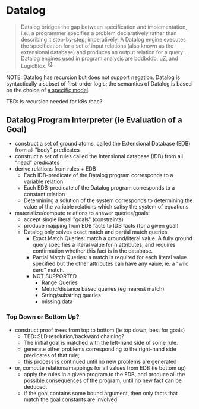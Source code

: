# Datalog

> Datalog bridges the gap between specification and implementation, i.e., a programmer specifies a problem 
  declaratively rather than describing it step-by-step, imperatively. A Datalog engine executes
  the specification for a set of input relations (also known as the extensional database) and produces an output 
  relation for a query ... Datalog engines used in program analysis are bddbddb, µZ, and LogicBlox. <sup>[[0]]</sup>

NOTE: Datalog has recursion but does not support negation.  Datalog is syntactically a subset of first-order logic;
the semantics of Datalog is based on the choice of [a specific model](/docs/definite-logic.md).

TBD: Is recursion needed for k8s rbac?

## Datalog Program Interpreter (ie Evaluation of a Goal)
* construct a set of ground atoms, called the Extensional Database (EDB) from all "body" predicates
* construct a set of rules called the Intensional database (IDB) from all "head" predicates
* derive relations from rules + EDB
  * Each IDB-predicate of the Datalog program corresponds to a variable relation
  * Each EDB-predicate of the Datalog program corresponds to a constant relation
  * Determining a solution of the system corresponds to determining the value of the variable relations 
    which satisy the system of equations
* materialize/compute relations to answer queries/goals:
  * accept single literal "goals" (constraints)
  * produce mapping from EDB facts to IDB facts (for a given goal)
  * Datalog only solves exact match and partial match queries.
    * Exact Match Queries: match a ground/literal value. 
      A fully ground query specifies a literal value for n attributes, 
      and requires confirmation whether this fact is in the database. 
    * Partial Match Queries: a match is required for each literal value specified 
       but the other attributes can have any vaiue, ie. a "wild card" match. 
    * NOT SUPPORTED
      * Range Queries
      * Metric/distance based queries (eg nearest match)
      * String/substring queries
      * missing data

### Top Down or Bottom Up?
* construct proof trees from top to bottom (ie top down, best for goals)
  * TBD: SLD resolution/backward chaining?
  * The initial goal is matched with the left-hand side of some rule.
  * generate other problems corresponding to the right-hand side predicates of that rule; 
  * this process is continued until no new problems are generated
* or, compute relations/mappings for all values from EDB (ie bottom up)
  * apply the rules in a given program to the EDB, and produce all the possible 
    consequences of the program, until no new fact can be deduced.
  *  if the goal contains some bound argument, then only facts that match the goal 
     constants are involved
  

[0]: https://souffle-lang.github.io/pdf/cc.pdf

